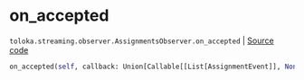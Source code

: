 # on_accepted
`toloka.streaming.observer.AssignmentsObserver.on_accepted` | [Source code](https://github.com/Toloka/toloka-kit/blob/v1.2.2/src/streaming/observer.py#L400)

```python
on_accepted(self, callback: Union[Callable[[List[AssignmentEvent]], None], Callable[[List[AssignmentEvent]], Awaitable[None]]])
```


